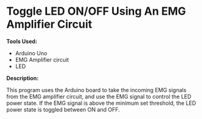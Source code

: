 # Toggle LED ON/OFF Using An EMG Amplifier Circuit

__Tools Used:__

* Arduino Uno
* EMG Amplifier circuit
* LED

__Description:__

This program uses the Arduino board to take the incoming EMG signals from the EMG amplifier circuit, and use the EMG signal to control the LED power state. If the EMG signal is above the minimum set threshold, the LED power state is toggled between ON and OFF.
